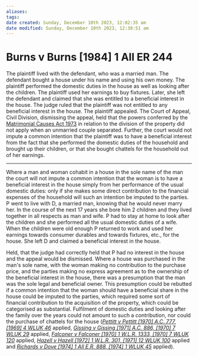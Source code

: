 ```yaml
---
aliases: 
tags: 
date created: Sunday, December 10th 2023, 12:02:35 am
date modified: Sunday, December 10th 2023, 12:38:51 am
---
```


# Burns v Burns [1984] 1 All ER 244

The plaintiff lived with the defendant, who was a married man. The defendant bought a house under his name and using his own money. The plaintiff performed the domestic duties in the house as well as looking after the children. The plaintiff used her earnings to buy fixtures. Later, she left the defendant and claimed that she was entitled to a beneficial interest in the house. The judge ruled that the plaintiff was not entitled to any beneficial interest in the house. The plaintiff appealed. The Court of Appeal, Civil Division, dismissing the appeal, held that the powers conferred by the [Matrimonial Causes Act 1973](https://www.lexisnexis.com/uk/legal/search/enhRunRemoteLink.do?linkInfo=F%23GB%23UK_LEG%23num%251973_18a_Title%25&A=0.1408506313942398&backKey=20_T485869770&service=citation&ersKey=23_T485869352&langcountry=GB) in relation to the division of the property did not apply when an unmarried couple separated. Further, the court would not impute a common intention that the plaintiff was to have a beneficial interest from the fact that she performed the domestic duties of the household and brought up their children, or that she bought chattels for the household out of her earnings.

---

Where a man and woman cohabit in a house in the sole name of the man the court will not impute a common intention that the woman is to have a beneficial interest in the house simply from her performance of the usual domestic duties: only if she makes some direct contribution to the financial expenses of the household will such an intention be imputed to the parties. P went to live with D, a married man, knowing that he would never marry her. In the course of the next 17 years she bore him 2 children and they lived together in all respects as man and wife. P had to stay at home to look after the children and she performed all the usual domestic duties of a wife. When the children were old enough P returned to work and used her earnings towards consumer durables and towards fixtures, etc., for the house. She left D and claimed a beneficial interest in the house.

Held, that the judge had correctly held that P had no interest in the house and the appeal would be dismissed. Where a house was purchased in the man's sole name, with the woman making no contribution to the purchase price, and the parties making no express agreement as to the ownership of the beneficial interest in the house, there was a presumption that the man was the sole legal and beneficial owner. This presumption could be rebutted if a common intention that the woman should have a beneficial share in the house could be imputed to the parties, which required some sort of financial contribution to the acquisition of the property, which could be categorised as substantial. Fulfilment of domestic duties and looking after the family over the years could not amount to such a contribution, nor could the purchase of chattels for the house (_[Pettitt v Pettitt [1970] A.C. 777, [1969] 4 WLUK 46](https://uk.westlaw.com/Document/I1E6A7910E42811DA8FC2A0F0355337E9/View/FullText.html?originationContext=document&transitionType=DocumentItem&ppcid=64ee57c4439d46f79a644a60574c37fd&contextData=(sc.Default))_ applied, _[Gissing v Gissing [1971] A.C. 886, [1970] 7 WLUK 29](https://uk.westlaw.com/Document/IAF292E20E42711DA8FC2A0F0355337E9/View/FullText.html?originationContext=document&transitionType=DocumentItem&ppcid=64ee57c4439d46f79a644a60574c37fd&contextData=(sc.Default))_ applied, _[Falconer v Falconer [1970] 1 W.L.R. 1333, [1970] 7 WLUK 120](https://uk.westlaw.com/Document/IA5650710E42711DA8FC2A0F0355337E9/View/FullText.html?originationContext=document&transitionType=DocumentItem&ppcid=64ee57c4439d46f79a644a60574c37fd&contextData=(sc.Default))_ applied, _[Hazell v Hazell [1972] 1 W.L.R. 301, [1971] 12 WLUK 100](https://uk.westlaw.com/Document/IBBDF1DF0E42711DA8FC2A0F0355337E9/View/FullText.html?originationContext=document&transitionType=DocumentItem&ppcid=64ee57c4439d46f79a644a60574c37fd&contextData=(sc.Default))_ applied and _[Richards v Dove [1974] 1 All E.R. 888, [1974] 1 WLUK 45](https://uk.westlaw.com/Document/I9789AC40E43611DA8FC2A0F0355337E9/View/FullText.html?originationContext=document&transitionType=DocumentItem&ppcid=64ee57c4439d46f79a644a60574c37fd&contextData=(sc.Default))_ applied).
